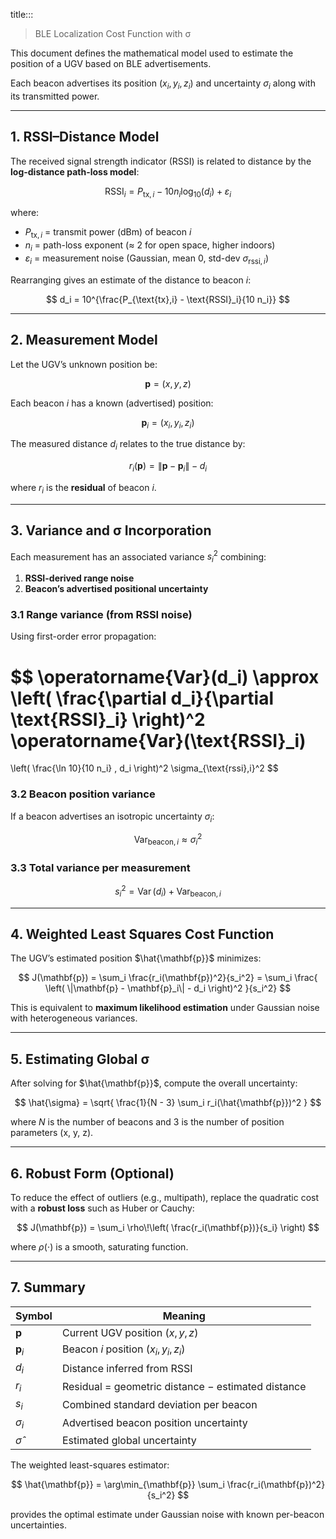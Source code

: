 title:::

> BLE Localization Cost Function with σ

This document defines the mathematical model used to estimate the position of a UGV based on BLE advertisements.  

Each beacon advertises its position $(x_i, y_i, z_i)$ and uncertainty $\sigma_i$ along with its transmitted power.

---

## 1. RSSI–Distance Model

The received signal strength indicator (RSSI) is related to distance by the **log-distance path-loss model**:

$$
\text{RSSI}_i = P_{\text{tx},i} - 10 n_i \log_{10}(d_i) + \varepsilon_i
$$

where:
- $P_{\text{tx},i}$ = transmit power (dBm) of beacon *i*  
- $n_i$ = path-loss exponent (≈ 2 for open space, higher indoors)  
- $\varepsilon_i$ = measurement noise (Gaussian, mean 0, std-dev $\sigma_{\text{rssi},i}$)

Rearranging gives an estimate of the distance to beacon *i*:

$$
d_i = 10^{\frac{P_{\text{tx},i} - \text{RSSI}_i}{10 n_i}}
$$

---

## 2. Measurement Model

Let the UGV’s unknown position be:

$$
\mathbf{p} = (x, y, z)
$$

Each beacon *i* has a known (advertised) position:

$$
\mathbf{p}_i = (x_i, y_i, z_i)
$$

The measured distance $d_i$ relates to the true distance by:

$$
r_i(\mathbf{p}) = \|\mathbf{p} - \mathbf{p}_i\| - d_i
$$

where $r_i$ is the **residual** of beacon *i*.

---

## 3. Variance and σ Incorporation

Each measurement has an associated variance $s_i^2$ combining:
1. **RSSI-derived range noise**
2. **Beacon’s advertised positional uncertainty**

### 3.1 Range variance (from RSSI noise)

Using first-order error propagation:

$$
\operatorname{Var}(d_i)
  \approx
  \left(
      \frac{\partial d_i}{\partial \text{RSSI}_i}
  \right)^2
  \operatorname{Var}(\text{RSSI}_i)
  =
  \left(
      \frac{\ln 10}{10 n_i} \, d_i
  \right)^2
  \sigma_{\text{rssi},i}^2
$$

### 3.2 Beacon position variance

If a beacon advertises an isotropic uncertainty $\sigma_i$:

$$
\operatorname{Var}_{\text{beacon},i} \approx \sigma_i^2
$$

### 3.3 Total variance per measurement

$$
s_i^2 = \operatorname{Var}(d_i) + \operatorname{Var}_{\text{beacon},i}
$$

---

## 4. Weighted Least Squares Cost Function

The UGV’s estimated position $\hat{\mathbf{p}}$ minimizes:

$$
J(\mathbf{p})
  = \sum_i \frac{r_i(\mathbf{p})^2}{s_i^2}
  = \sum_i
    \frac{
      \left(
        \|\mathbf{p} - \mathbf{p}_i\| - d_i
      \right)^2
    }{s_i^2}
$$

This is equivalent to **maximum likelihood estimation** under Gaussian noise with heterogeneous variances.

---

## 5. Estimating Global σ

After solving for $\hat{\mathbf{p}}$, compute the overall uncertainty:

$$
\hat{\sigma}
  = \sqrt{
      \frac{1}{N - 3}
      \sum_i r_i(\hat{\mathbf{p}})^2
    }
$$

where $N$ is the number of beacons and 3 is the number of position parameters (x, y, z).

---

## 6. Robust Form (Optional)

To reduce the effect of outliers (e.g., multipath), replace the quadratic cost with a **robust loss** such as Huber or Cauchy:

$$
J(\mathbf{p})
  = \sum_i
    \rho\!\left(
      \frac{r_i(\mathbf{p})}{s_i}
    \right)
$$

where $\rho(\cdot)$ is a smooth, saturating function.

---

## 7. Summary

| Symbol | Meaning |
|---------|----------|
| $\mathbf{p}$ | Current UGV position $(x, y, z)$ |
| $\mathbf{p}_i$ | Beacon *i* position $(x_i, y_i, z_i)$ |
| $d_i$ | Distance inferred from RSSI |
| $r_i$ | Residual = geometric distance − estimated distance |
| $s_i$ | Combined standard deviation per beacon |
| $\sigma_i$ | Advertised beacon position uncertainty |
| $\hat{\sigma}$ | Estimated global uncertainty |

The weighted least-squares estimator:

$$
\hat{\mathbf{p}} = \arg\min_{\mathbf{p}} \sum_i \frac{r_i(\mathbf{p})^2}{s_i^2}
$$

provides the optimal estimate under Gaussian noise with known per-beacon uncertainties.

